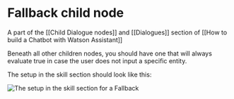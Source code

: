 # Fallback child node

A part of the [[Child Dialogue nodes]] and [[Dialogues]] section of [[How to build a Chatbot with Watson Assistant]]

Beneath all other children nodes, you should have one that will always evaluate true in case the user does not input a specific entity.

The setup in the skill section should look like this:

![The setup in the skill section for a Fallback](https://i.imgur.com/N4zfSiu.png)